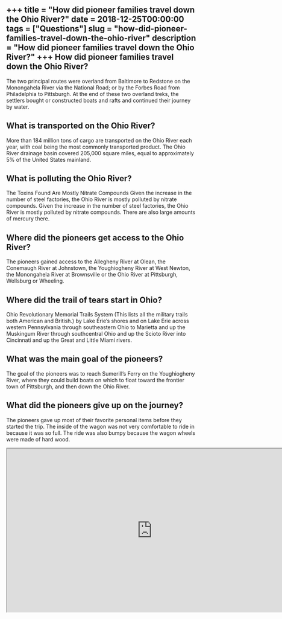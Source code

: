 +++
title = "How did pioneer families travel down the Ohio River?"
date = 2018-12-25T00:00:00
tags = ["Questions"]
slug = "how-did-pioneer-families-travel-down-the-ohio-river"
description = "How did pioneer families travel down the Ohio River?"
+++
How did pioneer families travel down the Ohio River?
----------------------------------------------------

The two principal routes were overland from Baltimore to Redstone on the Monongahela River via the National Road; or by the Forbes Road from Philadelphia to Pittsburgh. At the end of these two overland treks, the settlers bought or constructed boats and rafts and continued their journey by water.

What is transported on the Ohio River?
--------------------------------------

More than 184 million tons of cargo are transported on the Ohio River each year, with coal being the most commonly transported product. The Ohio River drainage basin covered 205,000 square miles, equal to approximately 5% of the United States mainland.

What is polluting the Ohio River?
---------------------------------

The Toxins Found Are Mostly Nitrate Compounds Given the increase in the number of steel factories, the Ohio River is mostly polluted by nitrate compounds. Given the increase in the number of steel factories, the Ohio River is mostly polluted by nitrate compounds. There are also large amounts of mercury there.

Where did the pioneers get access to the Ohio River?
----------------------------------------------------

The pioneers gained access to the Allegheny River at Olean, the Conemaugh River at Johnstown, the Youghiogheny River at West Newton, the Monongahela River at Brownsville or the Ohio River at Pittsburgh, Wellsburg or Wheeling.

Where did the trail of tears start in Ohio?
-------------------------------------------

Ohio Revolutionary Memorial Trails System (This lists all the military trails both American and British.) by Lake Erie’s shores and on Lake Erie across western Pennsylvania through southeastern Ohio to Marietta and up the Muskingum River through southcentral Ohio and up the Scioto River into Cincinnati and up the Great and Little Miami rivers.

What was the main goal of the pioneers?
---------------------------------------

The goal of the pioneers was to reach Sumerill’s Ferry on the Youghiogheny River, where they could build boats on which to float toward the frontier town of Pittsburgh, and then down the Ohio River.

What did the pioneers give up on the journey?
---------------------------------------------

The pioneers gave up most of their favorite personal items before they started the trip. The inside of the wagon was not very comfortable to ride in because it was so full. The ride was also bumpy because the wagon wheels were made of hard wood.

<iframe allow="accelerometer; autoplay; clipboard-write; encrypted-media; gyroscope; picture-in-picture" allowfullscreen="" class="__youtube_prefs__  epyt-is-override  no-lazyload" data-no-lazy="1" data-origheight="433" data-origwidth="770" data-skipgform_ajax_framebjll="" height="433" id="_ytid_84168" loading="lazy" src="https://www.youtube.com/embed/D5M6W-HHGGk?enablejsapi=1&autoplay=0&cc_load_policy=0&cc_lang_pref=&iv_load_policy=1&loop=0&modestbranding=0&rel=1&fs=1&playsinline=0&autohide=2&theme=dark&color=red&controls=1&" title="YouTube player" width="770"></iframe>
